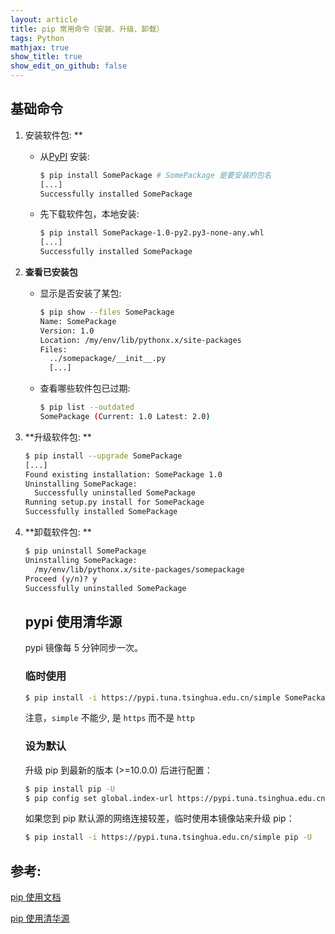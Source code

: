 ```yaml
---
layout: article
title: pip 常用命令（安装、升级、卸载）
tags: Python
mathjax: true
show_title: true
show_edit_on_github: false
---
```


## 基础命令

1. 安装软件包: **

   * 从[PyPI]() 安装:

     ```bash
     $ pip install SomePackage # SomePackage 是要安装的包名
     [...]
     Successfully installed SomePackage
     ```

   * 先下载软件包，本地安装:

     ```bash
     $ pip install SomePackage-1.0-py2.py3-none-any.whl
     [...]
     Successfully installed SomePackage
     ```

2. **查看已安装包**

   * 显示是否安装了某包:

     ```bash
     $ pip show --files SomePackage
     Name: SomePackage
     Version: 1.0
     Location: /my/env/lib/pythonx.x/site-packages
     Files:
       ../somepackage/__init__.py
       [...]
     ```

   * 查看哪些软件包已过期:

     ```bash
     $ pip list --outdated
     SomePackage (Current: 1.0 Latest: 2.0)
     ```

     

3. **升级软件包: **

   ```bash
   $ pip install --upgrade SomePackage
   [...]
   Found existing installation: SomePackage 1.0
   Uninstalling SomePackage:
     Successfully uninstalled SomePackage
   Running setup.py install for SomePackage
   Successfully installed SomePackage
   ```

4. **卸载软件包: **

   ```bash
   $ pip uninstall SomePackage
   Uninstalling SomePackage:
     /my/env/lib/pythonx.x/site-packages/somepackage
   Proceed (y/n)? y
   Successfully uninstalled SomePackage
   ```

   

   ## pypi 使用清华源

   pypi 镜像每 5 分钟同步一次。

   ### 临时使用

   ```bash
   $ pip install -i https://pypi.tuna.tsinghua.edu.cn/simple SomePackage
   ```

   注意，`simple` 不能少, 是 `https` 而不是 `http`

   ### 设为默认

   升级 pip 到最新的版本 (>=10.0.0) 后进行配置：

   ```bash
   $ pip install pip -U
   $ pip config set global.index-url https://pypi.tuna.tsinghua.edu.cn/simple
   ```

   如果您到 pip 默认源的网络连接较差，临时使用本镜像站来升级 pip：

   ```bash
   $ pip install -i https://pypi.tuna.tsinghua.edu.cn/simple pip -U
   ```

## 参考:

[pip 使用文档](https://pip.pypa.io/en/stable/quickstart/)

[pip 使用清华源](https://mirror.tuna.tsinghua.edu.cn/help/pypi/)

